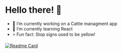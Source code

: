 # Hello there! 👋


- 🔭 I’m currently working on a Cattle managment app
- 🌱 I’m currently learning React
- ⚡ Fun fact: Stop signs used to be yellow!

[![Readme Card](https://github-readme-stats.vercel.app/api/pin/?username=OwenRempel&repo=Hooves.github.io&theme=radical)](https://github.com/OwenRempel/Hooves)
